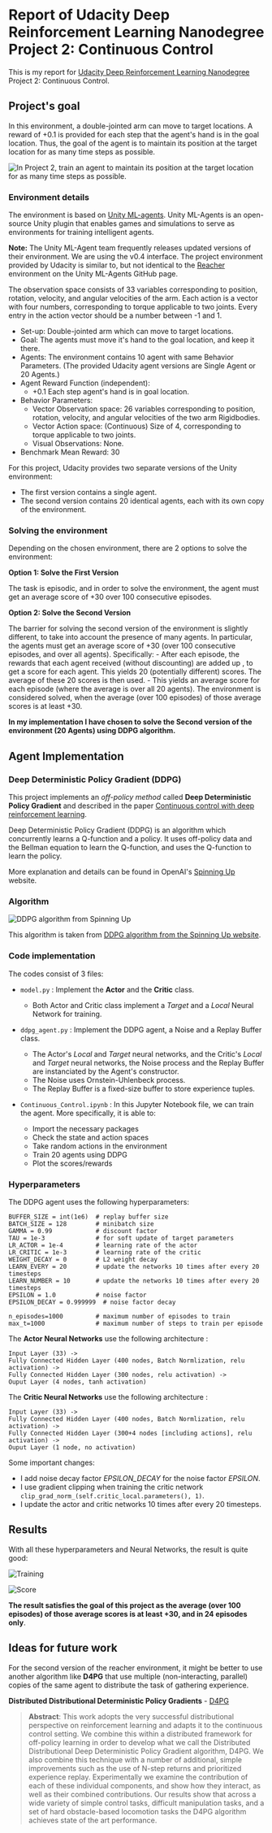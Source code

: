 # Report of Udacity Deep Reinforcement Learning Nanodegree Project 2: Continuous Control

This is my report for [Udacity Deep Reinforcement Learning Nanodegree](https://www.udacity.com/course/deep-reinforcement-learning-nanodegree--nd893) Project 2: Continuous Control.

## Project's goal

In this environment, a double-jointed arm can move to target locations. A reward of +0.1 is provided for each step that the agent's hand is in the goal location. Thus, the goal of the agent is to maintain its position at the target location for as many time steps as possible.

![In Project 2, train an agent to maintain its position at the target location for as many time steps as possible.](images/reacher.gif)

### Environment details

The environment is based on [Unity ML-agents](https://github.com/Unity-Technologies/ml-agents). Unity ML-Agents is an open-source Unity plugin that enables games and simulations to serve as environments for training intelligent agents.

**Note:** The Unity ML-Agent team frequently releases updated versions of their environment. We are using the v0.4 interface. The project environment provided by Udacity is similar to, but not identical to the [Reacher](https://github.com/Unity-Technologies/ml-agents/blob/master/docs/Learning-Environment-Examples.md#reacher) environment on the Unity ML-Agents GitHub page.

The observation space consists of 33 variables corresponding to position, rotation, velocity, and angular velocities of the arm. Each action is a vector with four numbers, corresponding to torque applicable to two joints. Every entry in the action vector should be a number between -1 and 1.

- Set-up: Double-jointed arm which can move to target locations.
- Goal: The agents must move it's hand to the goal location, and keep it there.
- Agents: The environment contains 10 agent with same Behavior Parameters. (The provided Udacity agent versions are Single Agent or 20 Agents.)
- Agent Reward Function (independent):
  - +0.1 Each step agent's hand is in goal location.
- Behavior Parameters:
  - Vector Observation space: 26 variables corresponding to position, rotation, velocity, and angular velocities of the two arm Rigidbodies.
  - Vector Action space: (Continuous) Size of 4, corresponding to torque applicable to two joints.
  - Visual Observations: None.
- Benchmark Mean Reward: 30

For this project, Udacity provides two separate versions of the Unity environment:
- The first version contains a single agent.
- The second version contains 20 identical agents, each with its own copy of the environment.

### Solving the environment

Depending on the chosen environment, there are 2 options to solve the environment:

**Option 1: Solve the First Version**

The task is episodic, and in order to solve the environment, the agent must get an average score of +30 over 100 consecutive episodes. 

**Option 2: Solve the Second Version**

The barrier for solving the second version of the environment is slightly different, to take into account the presence of many agents. In particular, the agents must get an average score of +30 (over 100 consecutive episodes, and over all agents). Specifically:
    - After each episode, the rewards that each agent received (without discounting) are added up , to get a score for each agent. This yields 20 (potentially different) scores. The average of these 20 scores is then used.
    - This yields an average score for each episode (where the average is over all 20 agents).
The environment is considered solved, when the average (over 100 episodes) of those average scores is at least +30.

**In my implementation I have chosen to solve the Second version of the environment (20 Agents) using DDPG algorithm.** 

## Agent Implementation

### Deep Deterministic Policy Gradient (DDPG)

This project implements an *off-policy method* called **Deep Deterministic Policy Gradient** and described in the paper [Continuous control with deep reinforcement learning](https://arxiv.org/abs/1509.02971). 

Deep Deterministic Policy Gradient (DDPG) is an algorithm which concurrently learns a Q-function and a policy. It uses off-policy data and the Bellman equation to learn the Q-function, and uses the Q-function to learn the policy.

More explanation and details can be found in OpenAI's [Spinning Up](https://spinningup.openai.com/en/latest/algorithms/ddpg.html) website.

### Algorithm

![DDPG algorithm from Spinning Up](./images/DDPG.svg)

This algorithm is taken from [DDPG algorithm from the Spinning Up website](https://spinningup.openai.com/en/latest/algorithms/ddpg.html).

### Code implementation

The codes consist of 3 files:

- `model.py` : Implement the **Actor** and the **Critic** class.
    - Both Actor and Critic class implement a *Target* and a *Local* Neural Network for training.
    
- `ddpg_agent.py` : Implement the DDPG agent, a Noise and a Replay Buffer class.
    - The Actor's *Local* and *Target* neural networks, and the Critic's *Local* and *Target* neural networks, the Noise process and the Replay Buffer are instanciated by the Agent's constructor.
    - The Noise uses Ornstein-Uhlenbeck process.
    - The Replay Buffer is a fixed-size buffer to store experience tuples.
  
- `Continuous_Control.ipynb` : In this Jupyter Notebook file, we can train the agent. More specifically, it is able to:
  - Import the necessary packages 
  - Check the state and action spaces
  - Take random actions in the environment
  - Train 20 agents using DDPG
  - Plot the scores/rewards

### Hyperparameters

The DDPG agent uses the following hyperparameters:

```
BUFFER_SIZE = int(1e6)  # replay buffer size
BATCH_SIZE = 128        # minibatch size
GAMMA = 0.99            # discount factor
TAU = 1e-3              # for soft update of target parameters
LR_ACTOR = 1e-4         # learning rate of the actor 
LR_CRITIC = 1e-3        # learning rate of the critic
WEIGHT_DECAY = 0        # L2 weight decay
LEARN_EVERY = 20        # update the networks 10 times after every 20 timesteps
LEARN_NUMBER = 10       # update the networks 10 times after every 20 timesteps
EPSILON = 1.0           # noise factor
EPSILON_DECAY = 0.999999  # noise factor decay

n_episodes=1000         # maximum number of episodes to train
max_t=1000              # maximum number of steps to train per episode
```

The **Actor Neural Networks** use the following architecture :

```
Input Layer (33) ->
Fully Connected Hidden Layer (400 nodes, Batch Normlization, relu activation) ->
Fully Connected Hidden Layer (300 nodes, relu activation) ->
Ouput Layer (4 nodes, tanh activation)
```


The **Critic Neural Networks** use the following architecture :

```
Input Layer (33) ->
Fully Connected Hidden Layer (400 nodes, Batch Normlization, relu activation) ->
Fully Connected Hidden Layer (300+4 nodes [including actions], relu activation) ->
Ouput Layer (1 node, no activation)
```

Some important changes:

- I add noise decay factor *EPSILON_DECAY* for the noise factor *EPSILON*.
- I use gradient clipping when training the critic network `clip_grad_norm_(self.critic_local.parameters(), 1)`.
- I update the actor and critic networks 10 times after every 20 timesteps.

## Results

With all these hyperparameters and Neural Networks, the result is quite good:

![Training](images/training.PNG)

![Score](images/plot.jpg)

**The result satisfies the goal of this project as the average (over 100 episodes) of those average scores is at least +30, and in 24 episodes only**. 

## Ideas for future work

For the second version of the reacher environment, it might be better to use another algorithm like **D4PG** that use multiple (non-interacting, parallel) copies of the same agent to distribute the task of gathering experience.  

**Distributed Distributional Deterministic Policy Gradients** - [D4PG](https://openreview.net/pdf?id=SyZipzbCb)

> **Abstract**: This work adopts the very successful distributional perspective on reinforcement learning and adapts it to the continuous control setting. We combine this within a distributed framework for off-policy learning in order to develop what we call the Distributed Distributional Deep Deterministic Policy Gradient algorithm, D4PG. We also combine this technique with a number of additional, simple improvements such as the use of N-step returns and prioritized experience replay. Experimentally we examine the contribution of each of these individual components, and show how they interact, as well as their combined contributions. Our results show that across a wide variety of simple control tasks, difficult manipulation tasks, and a set of hard obstacle-based locomotion tasks the D4PG algorithm achieves state of the art performance.
